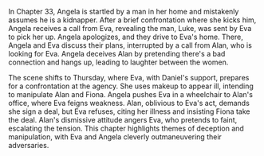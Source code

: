 In Chapter 33, Angela is startled by a man in her home and mistakenly assumes he is a kidnapper. After a brief confrontation where she kicks him, Angela receives a call from Eva, revealing the man, Luke, was sent by Eva to pick her up. Angela apologizes, and they drive to Eva's home. There, Angela and Eva discuss their plans, interrupted by a call from Alan, who is looking for Eva. Angela deceives Alan by pretending there's a bad connection and hangs up, leading to laughter between the women.

The scene shifts to Thursday, where Eva, with Daniel's support, prepares for a confrontation at the agency. She uses makeup to appear ill, intending to manipulate Alan and Fiona. Angela pushes Eva in a wheelchair to Alan's office, where Eva feigns weakness. Alan, oblivious to Eva's act, demands she sign a deal, but Eva refuses, citing her illness and insisting Fiona take the deal. Alan's dismissive attitude angers Eva, who pretends to faint, escalating the tension. This chapter highlights themes of deception and manipulation, with Eva and Angela cleverly outmaneuvering their adversaries.